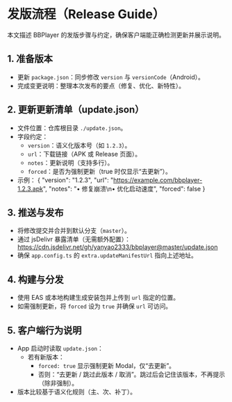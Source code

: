 # 发版流程（Release Guide）

本文描述 BBPlayer 的发版步骤与约定，确保客户端能正确检测更新并展示说明。

## 1. 准备版本

- 更新 `package.json`：同步修改 `version` 与 `versionCode`（Android）。
- 完成变更说明：整理本次发布的要点（修复、优化、新特性）。

## 2. 更新更新清单（update.json）

- 文件位置：仓库根目录 `./update.json`。
- 字段约定：
  - `version`：语义化版本号（如 `1.2.3`）。
  - `url`：下载链接（APK 或 Release 页面）。
  - `notes`：更新说明（支持多行）。
  - `forced`：是否为强制更新（true 时仅显示“去更新”）。
- 示例：
  {
  "version": "1.2.3",
  "url": "<https://example.com/bbplayer-1.2.3.apk>",
  "notes": "• 修复崩溃\n• 优化启动速度",
  "forced": false
  }

## 3. 推送与发布

- 将修改提交并合并到默认分支（`master`）。
- 通过 jsDelivr 暴露清单（无需额外配置）：
  <https://cdn.jsdelivr.net/gh/yanyao2333/bbplayer@master/update.json>
- 确保 `app.config.ts` 的 `extra.updateManifestUrl` 指向上述地址。

## 4. 构建与分发

- 使用 EAS 或本地构建生成安装包并上传到 `url` 指定的位置。
- 如需强制更新，将 `forced` 设为 `true` 并确保 `url` 可访问。

## 5. 客户端行为说明

- App 启动时读取 `update.json`：
  - 若有新版本：
    - `forced: true` 显示强制更新 Modal，仅“去更新”。
    - 否则：“去更新 / 跳过此版本 / 取消”。跳过后会记住该版本，不再提示（除非强制）。
- 版本比较基于语义化规则（主、次、补丁）。
